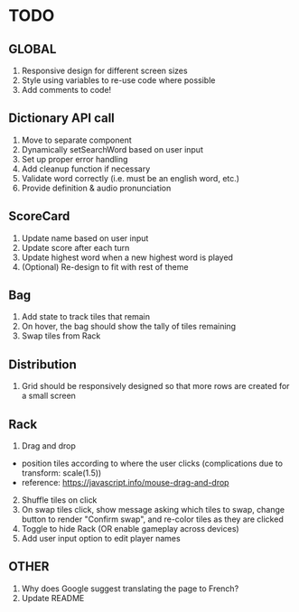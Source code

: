 # TODO

## GLOBAL

1. Responsive design for different screen sizes
2. Style using variables to re-use code where possible
3. Add comments to code!

## Dictionary API call

1. Move to separate component
2. Dynamically setSearchWord based on user input
3. Set up proper error handling
4. Add cleanup function if necessary
5. Validate word correctly (i.e. must be an english word, etc.)
6. Provide definition & audio pronunciation

## ScoreCard

1. Update name based on user input
2. Update score after each turn
3. Update highest word when a new highest word is played
4. (Optional) Re-design to fit with rest of theme

## Bag

1. Add state to track tiles that remain
2. On hover, the bag should show the tally of tiles remaining
3. Swap tiles from Rack

## Distribution

1. Grid should be responsively designed so that more rows are created for a small screen

## Rack

1. Drag and drop

- position tiles according to where the user clicks (complications due to transform: scale(1.5))
- reference: https://javascript.info/mouse-drag-and-drop

2. Shuffle tiles on click
3. On swap tiles click, show message asking which tiles to swap, change button to render "Confirm swap", and re-color tiles as they are clicked
4. Toggle to hide Rack (OR enable gameplay across devices)
5. Add user input option to edit player names

## OTHER

1. Why does Google suggest translating the page to French?
2. Update README
